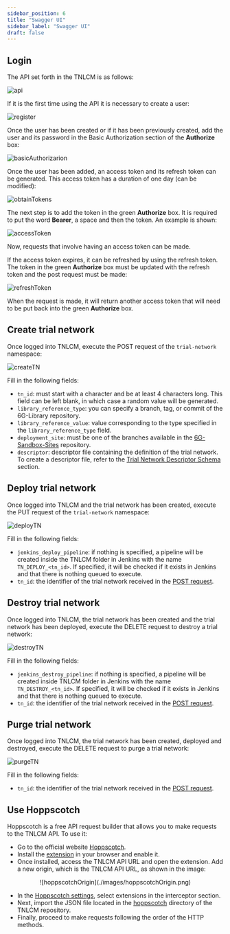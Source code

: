 ```yaml
---
sidebar_position: 6
title: "Swagger UI"
sidebar_label: "Swagger UI"
draft: false
---
```


## Login

The API set forth in the TNLCM is as follows:

![api](./images/api.png)

If it is the first time using the API it is necessary to create a user:

![register](./images/register.png)

Once the user has been created or if it has been previously created, add the user and its password in the Basic Authorization section of the **Authorize** box:

![basicAuthorizarion](./images/basicAuthorizarion.png)

Once the user has been added, an access token and its refresh token can be generated. This access token has a duration of one day (can be modified):

![obtainTokens](./images/obtainTokens.png)

The next step is to add the token in the green **Authorize** box. It is required to put the word **Bearer**, a space and then the token. An example is shown:

![accessToken](./images/accessToken.png)

Now, requests that involve having an access token can be made.

If the access token expires, it can be refreshed by using the refresh token. The token in the green **Authorize** box must be updated with the refresh token and the post request must be made:

![refreshToken](./images/refreshToken.png)

When the request is made, it will return another access token that will need to be put back into the green **Authorize** box.

## Create trial network

Once logged into TNLCM, execute the POST request of the `trial-network` namespace:

![createTN](./images/createTN.png)

Fill in the following fields:

- `tn_id`: must start with a character and be at least 4 characters long. This field can be left blank, in which case a random value will be generated.
- `library_reference_type`: you can specify a branch, tag, or commit of the 6G-Library repository.
- `library_reference_value`: value corresponding to the type specified in the `library_reference_type` field.
- `deployment_site`: must be one of the branches available in the [6G-Sandbox-Sites](https://github.com/6G-SANDBOX/6G-Sandbox-Sites) repository.
- `descriptor`: descriptor file containing the definition of the trial network. To create a descriptor file, refer to the [Trial Network Descriptor Schema](./descriptor-schema.md) section.

## Deploy trial network

Once logged into TNLCM and the trial network has been created, execute the PUT request of the `trial-network` namespace:

![deployTN](./images/deployTN.png)

Fill in the following fields:

- `jenkins_deploy_pipeline`: if nothing is specified, a pipeline will be created inside the TNLCM folder in Jenkins with the name `TN_DEPLOY_<tn_id>`. If specified, it will be checked if it exists in Jenkins and that there is nothing queued to execute.
- `tn_id`: the identifier of the trial network received in the [POST request](#create-trial-network).

## Destroy trial network

Once logged into TNLCM, the trial network has been created and the trial network has been deployed, execute the DELETE request to destroy a trial network:

![destroyTN](./images/destroyTN.png)

Fill in the following fields:

- `jenkins_destroy_pipeline`: if nothing is specified, a pipeline will be created inside TNLCM folder in Jenkins with the name `TN_DESTROY_<tn_id>`. If specified, it will be checked if it exists in Jenkins and that there is nothing queued to execute.
- `tn_id`: the identifier of the trial network received in the [POST request](#create-trial-network).

## Purge trial network

Once logged into TNLCM, the trial network has been created, deployed and destroyed, execute the DELETE request to purge a trial network:

![purgeTN](./images/purgeTN.png)

Fill in the following fields:

- `tn_id`: the identifier of the trial network received in the [POST request](#create-trial-network).

## Use Hoppscotch

Hoppscotch is a free API request builder that allows you to make requests to the TNLCM API. To use it:

- Go to the official website [Hoppscotch](https://hoppscotch.io/).
- Install the [extension](https://chromewebstore.google.com/detail/hoppscotch-browser-extens/amknoiejhlmhancpahfcfcfhllgkpbld) in your browser and enable it.
- Once installed, access the TNLCM API URL and open the extension. Add a new origin, which is the TNLCM API URL, as shown in the image:

<p align="center">
    ![hoppscotchOrigin](./images/hoppscotchOrigin.png)
</p>

- In the [Hoppscotch settings](https://hoppscotch.io/settings), select extensions in the interceptor section.
- Next, import the JSON file located in the [hoppscotch](https://github.com/6G-SANDBOX/TNLCM/tree/main/hoppscotch) directory of the TNLCM repository.
- Finally, proceed to make requests following the order of the HTTP methods.
